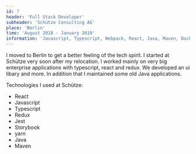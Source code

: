 ```yaml
---
id: 7
header: 'Full Stack Developer'
subheader: 'Schütze Consulting AG'
place: 'Berlin'
time: 'August 2018 - January 2019'
information: 'Javascript, Typescript, Webpack, React, Java, Maven, Docker'
---
```


I moved to Berlin to get a better feeling of the tech spirit. I started at Schütze very soon after my relocation.
I worked mainly on very big enterprise applications with typescript, react and redux. We developed an ui libary and more. In addition that I maintained some old Java applications.

Technologies I used at Schütze:

- React
- Javascript
- Typescript
- Redux
- Jest
- Storybook
- yarn
- Java
- Maven
